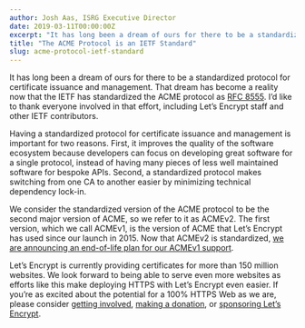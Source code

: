 ```yaml
---
author: Josh Aas, ISRG Executive Director
date: 2019-03-11T00:00:00Z
excerpt: "It has long been a dream of ours for there to be a standardized protocol for certificate issuance and management. That dream has become a reality now that the IETF has standardized the ACME protocol as RFC 8555."
title: "The ACME Protocol is an IETF Standard"
slug: acme-protocol-ietf-standard
---
```


It has long been a dream of ours for there to be a standardized protocol for certificate issuance and management. That dream has become a reality now that the IETF has standardized the ACME protocol as [RFC 8555](https://tools.ietf.org/html/rfc8555). I’d like to thank everyone involved in that effort, including Let’s Encrypt staff and other IETF contributors.

Having a standardized protocol for certificate issuance and management is important for two reasons. First, it improves the quality of the software ecosystem because developers can focus on developing great software for a single protocol, instead of having many pieces of less well maintained software for bespoke APIs. Second, a standardized protocol makes switching from one CA to another easier by minimizing technical dependency lock-in.

We consider the standardized version of the ACME protocol to be the second major version of ACME, so we refer to it as ACMEv2. The first version, which we call ACMEv1, is the version of ACME that Let’s Encrypt has used since our launch in 2015. Now that ACMEv2 is standardized, [we are announcing an end-of-life plan for our ACMEv1 support](https://community.letsencrypt.org/t/end-of-life-plan-for-acmev1/88430).

Let’s Encrypt is currently providing certificates for more than 150 million websites. We look forward to being able to serve even more websites as efforts like this make deploying HTTPS with Let’s Encrypt even easier. If you’re as excited about the potential for a 100% HTTPS Web as we are, please consider [getting involved](https://letsencrypt.org/getinvolved/), [making a donation](https://letsencrypt.org/donate/), or [sponsoring Let’s Encrypt](https://www.abetterinternet.org/sponsor/).
